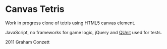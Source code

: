 Canvas Tetris
============

Work in progress clone of tetris using HTML5 canvas element.

JavaScript, no frameworks for game logic, jQuery and [QUnit](http://docs.jquery.com/Qunit) used for tests.

2011 Graham Conzett